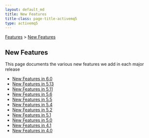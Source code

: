 ```yaml
---
layout: default_md
title: New Features 
title-class: page-title-activemq5
type: activemq5
---
```


[Features](features) > [New Features](new-features)


New Features
------------

This page documents the various new features we add in each major release

*   [New Features in 6.0](new-features-in-60)
*   [New Features in 5.13](new-features-in-513)
*   [New Features in 5.11](new-features-in-511)
*   [New Features in 5.6](new-features-in-56)
*   [New Features in 5.5](new-features-in-55)
*   [New Features in 5.4](new-features-in-54)
*   [New Features in 5.2](new-features-in-52)
*   [New Features in 5.1](new-features-in-51)
*   [New Features in 5.0](new-features-in-50)
*   [New Features in 4.1](new-features-in-41)
*   [New Features in 4.0](changes-in-40)

